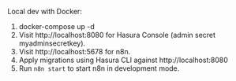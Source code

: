 Local dev with Docker:
1. docker-compose up -d
2. Visit http://localhost:8080 for Hasura Console (admin secret myadminsecretkey).
3. Visit http://localhost:5678 for n8n.
4. Apply migrations using Hasura CLI against http://localhost:8080
5. Run `n8n start` to start n8n in development mode.